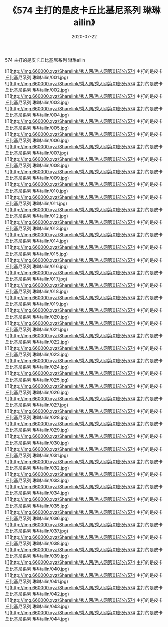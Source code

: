 ﻿---
layout: post
title:  《574 主打的是皮卡丘比基尼系列 琳琳ailin》
date:   2020-07-22
img: http://img.660000.xyz/Sharelink/秀人网/秀人网第01部分/574 主打的是皮卡丘比基尼系列 琳琳ailin/000.jpg
categories: [美女, 清纯, 唯美]
---

574 主打的是皮卡丘比基尼系列 琳琳ailin

  ![](http://img.660000.xyz/Sharelink/秀人网/秀人网第01部分/574 主打的是皮卡丘比基尼系列 琳琳ailin/001.jpg) <br> ![](http://img.660000.xyz/Sharelink/秀人网/秀人网第01部分/574 主打的是皮卡丘比基尼系列 琳琳ailin/002.jpg) <br> ![](http://img.660000.xyz/Sharelink/秀人网/秀人网第01部分/574 主打的是皮卡丘比基尼系列 琳琳ailin/003.jpg) <br> ![](http://img.660000.xyz/Sharelink/秀人网/秀人网第01部分/574 主打的是皮卡丘比基尼系列 琳琳ailin/004.jpg) <br> ![](http://img.660000.xyz/Sharelink/秀人网/秀人网第01部分/574 主打的是皮卡丘比基尼系列 琳琳ailin/005.jpg) <br> ![](http://img.660000.xyz/Sharelink/秀人网/秀人网第01部分/574 主打的是皮卡丘比基尼系列 琳琳ailin/006.jpg) <br> ![](http://img.660000.xyz/Sharelink/秀人网/秀人网第01部分/574 主打的是皮卡丘比基尼系列 琳琳ailin/007.jpg) <br> ![](http://img.660000.xyz/Sharelink/秀人网/秀人网第01部分/574 主打的是皮卡丘比基尼系列 琳琳ailin/008.jpg) <br> ![](http://img.660000.xyz/Sharelink/秀人网/秀人网第01部分/574 主打的是皮卡丘比基尼系列 琳琳ailin/009.jpg) <br> ![](http://img.660000.xyz/Sharelink/秀人网/秀人网第01部分/574 主打的是皮卡丘比基尼系列 琳琳ailin/010.jpg) <br> ![](http://img.660000.xyz/Sharelink/秀人网/秀人网第01部分/574 主打的是皮卡丘比基尼系列 琳琳ailin/011.jpg) <br> ![](http://img.660000.xyz/Sharelink/秀人网/秀人网第01部分/574 主打的是皮卡丘比基尼系列 琳琳ailin/012.jpg) <br> ![](http://img.660000.xyz/Sharelink/秀人网/秀人网第01部分/574 主打的是皮卡丘比基尼系列 琳琳ailin/013.jpg) <br> ![](http://img.660000.xyz/Sharelink/秀人网/秀人网第01部分/574 主打的是皮卡丘比基尼系列 琳琳ailin/014.jpg) <br> ![](http://img.660000.xyz/Sharelink/秀人网/秀人网第01部分/574 主打的是皮卡丘比基尼系列 琳琳ailin/015.jpg) <br> ![](http://img.660000.xyz/Sharelink/秀人网/秀人网第01部分/574 主打的是皮卡丘比基尼系列 琳琳ailin/016.jpg) <br> ![](http://img.660000.xyz/Sharelink/秀人网/秀人网第01部分/574 主打的是皮卡丘比基尼系列 琳琳ailin/017.jpg) <br> ![](http://img.660000.xyz/Sharelink/秀人网/秀人网第01部分/574 主打的是皮卡丘比基尼系列 琳琳ailin/018.jpg) <br> ![](http://img.660000.xyz/Sharelink/秀人网/秀人网第01部分/574 主打的是皮卡丘比基尼系列 琳琳ailin/019.jpg) <br> ![](http://img.660000.xyz/Sharelink/秀人网/秀人网第01部分/574 主打的是皮卡丘比基尼系列 琳琳ailin/020.jpg) <br> ![](http://img.660000.xyz/Sharelink/秀人网/秀人网第01部分/574 主打的是皮卡丘比基尼系列 琳琳ailin/021.jpg) <br> ![](http://img.660000.xyz/Sharelink/秀人网/秀人网第01部分/574 主打的是皮卡丘比基尼系列 琳琳ailin/022.jpg) <br> ![](http://img.660000.xyz/Sharelink/秀人网/秀人网第01部分/574 主打的是皮卡丘比基尼系列 琳琳ailin/023.jpg) <br> ![](http://img.660000.xyz/Sharelink/秀人网/秀人网第01部分/574 主打的是皮卡丘比基尼系列 琳琳ailin/024.jpg) <br> ![](http://img.660000.xyz/Sharelink/秀人网/秀人网第01部分/574 主打的是皮卡丘比基尼系列 琳琳ailin/025.jpg) <br> ![](http://img.660000.xyz/Sharelink/秀人网/秀人网第01部分/574 主打的是皮卡丘比基尼系列 琳琳ailin/026.jpg) <br> ![](http://img.660000.xyz/Sharelink/秀人网/秀人网第01部分/574 主打的是皮卡丘比基尼系列 琳琳ailin/027.jpg) <br> ![](http://img.660000.xyz/Sharelink/秀人网/秀人网第01部分/574 主打的是皮卡丘比基尼系列 琳琳ailin/028.jpg) <br> ![](http://img.660000.xyz/Sharelink/秀人网/秀人网第01部分/574 主打的是皮卡丘比基尼系列 琳琳ailin/029.jpg) <br> ![](http://img.660000.xyz/Sharelink/秀人网/秀人网第01部分/574 主打的是皮卡丘比基尼系列 琳琳ailin/030.jpg) <br> ![](http://img.660000.xyz/Sharelink/秀人网/秀人网第01部分/574 主打的是皮卡丘比基尼系列 琳琳ailin/031.jpg) <br> ![](http://img.660000.xyz/Sharelink/秀人网/秀人网第01部分/574 主打的是皮卡丘比基尼系列 琳琳ailin/032.jpg) <br> ![](http://img.660000.xyz/Sharelink/秀人网/秀人网第01部分/574 主打的是皮卡丘比基尼系列 琳琳ailin/033.jpg) <br> ![](http://img.660000.xyz/Sharelink/秀人网/秀人网第01部分/574 主打的是皮卡丘比基尼系列 琳琳ailin/034.jpg) <br> ![](http://img.660000.xyz/Sharelink/秀人网/秀人网第01部分/574 主打的是皮卡丘比基尼系列 琳琳ailin/035.jpg) <br> ![](http://img.660000.xyz/Sharelink/秀人网/秀人网第01部分/574 主打的是皮卡丘比基尼系列 琳琳ailin/036.jpg) <br> ![](http://img.660000.xyz/Sharelink/秀人网/秀人网第01部分/574 主打的是皮卡丘比基尼系列 琳琳ailin/037.jpg) <br> ![](http://img.660000.xyz/Sharelink/秀人网/秀人网第01部分/574 主打的是皮卡丘比基尼系列 琳琳ailin/038.jpg) <br> ![](http://img.660000.xyz/Sharelink/秀人网/秀人网第01部分/574 主打的是皮卡丘比基尼系列 琳琳ailin/039.jpg) <br> ![](http://img.660000.xyz/Sharelink/秀人网/秀人网第01部分/574 主打的是皮卡丘比基尼系列 琳琳ailin/040.jpg) <br> ![](http://img.660000.xyz/Sharelink/秀人网/秀人网第01部分/574 主打的是皮卡丘比基尼系列 琳琳ailin/041.jpg) <br> ![](http://img.660000.xyz/Sharelink/秀人网/秀人网第01部分/574 主打的是皮卡丘比基尼系列 琳琳ailin/042.jpg) <br> ![](http://img.660000.xyz/Sharelink/秀人网/秀人网第01部分/574 主打的是皮卡丘比基尼系列 琳琳ailin/043.jpg) <br> ![](http://img.660000.xyz/Sharelink/秀人网/秀人网第01部分/574 主打的是皮卡丘比基尼系列 琳琳ailin/044.jpg) <br>